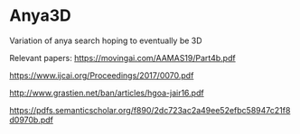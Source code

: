 # Anya3D
Variation of anya search hoping to eventually be 3D

Relevant papers:
https://movingai.com/AAMAS19/Part4b.pdf

https://www.ijcai.org/Proceedings/2017/0070.pdf

http://www.grastien.net/ban/articles/hgoa-jair16.pdf

https://pdfs.semanticscholar.org/f890/2dc723ac2a49ee52efbc58947c21f8d0970b.pdf

